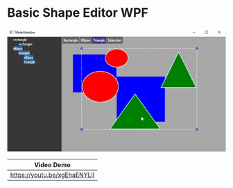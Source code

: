 # Basic Shape Editor WPF

![Demo](./demo.png)

|          Video Demo          |
| :--------------------------: |
| https://youtu.be/xgEhaENYLlI |